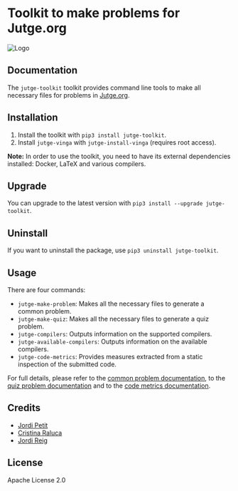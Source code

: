 # Toolkit to make problems for Jutge.org

![Logo](documentation/jutge-toolkit.png)


## Documentation

The `jutge-toolkit` toolkit provides command line tools to
make all necessary files for problems in
[Jutge.org](https://jutge.org/).


## Installation

1. Install the toolkit with `pip3 install jutge-toolkit`.
2. Install `jutge-vinga` with `jutge-install-vinga` (requires root access).

**Note:** In order to use the toolkit, you need to have its external dependencies
installed: Docker, LaTeX and various compilers.


## Upgrade

You can upgrade to the latest version with `pip3 install --upgrade jutge-toolkit`.


## Uninstall

If you want to uninstall the package, use `pip3 uninstall jutge-toolkit`.



## Usage

There are four commands:

- `jutge-make-problem`: Makes all the necessary files to generate a common problem.
- `jutge-make-quiz`: Makes all the necessary files to generate a quiz problem.
- `jutge-compilers`: Outputs information on the supported compilers.
- `jutge-available-compilers`: Outputs information on the available compilers.
- `jutge-code-metrics`:  Provides measures extracted from a static inspection of the submitted code.

For full details, please refer to the [common problem documentation](documentation/problems.md), to the [quiz problem documentation](documentation/quizzes.md) and to the [code metrics documentation](documentation/code_metrics.md).



## Credits

- [Jordi Petit](https://github.com/jordi-petit)
- [Cristina Raluca](https://github.com/ralucado)
- [Jordi Reig](https://github.com/jordireig)


## License

Apache License 2.0
